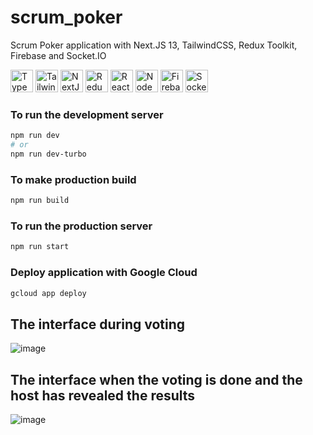 # scrum_poker
Scrum Poker application with Next.JS 13, TailwindCSS, Redux Toolkit, Firebase and Socket.IO

<p align="left">
<a href="https://www.typescriptlang.org/" target="_blank" rel="noreferrer"><img src="https://raw.githubusercontent.com/danielcranney/readme-generator/main/public/icons/skills/typescript-colored.svg" width="36" height="36" alt="TypeScript" /></a>
<a href="https://tailwindcss.com/" target="_blank" rel="noreferrer"><img src="https://raw.githubusercontent.com/danielcranney/readme-generator/main/public/icons/skills/tailwindcss-colored.svg" width="36" height="36" alt="TailwindCSS" /></a>
<a href="https://nextjs.org/docs" target="_blank" rel="noreferrer"><img src="https://raw.githubusercontent.com/danielcranney/readme-generator/main/public/icons/skills/nextjs-colored.svg" width="36" height="36" alt="NextJs" /></a>
<a href="https://redux.js.org/" target="_blank" rel="noreferrer"><img src="https://raw.githubusercontent.com/danielcranney/readme-generator/main/public/icons/skills/redux-colored.svg" width="36" height="36" alt="Redux" /></a>
<a href="https://reactjs.org/" target="_blank" rel="noreferrer"><img src="https://raw.githubusercontent.com/danielcranney/readme-generator/main/public/icons/skills/react-colored.svg" width="36" height="36" alt="React" /></a>
<a href="https://nodejs.org/en/" target="_blank" rel="noreferrer"><img src="https://raw.githubusercontent.com/danielcranney/readme-generator/main/public/icons/skills/nodejs-colored.svg" width="36" height="36" alt="NodeJS" /></a>
<a href="https://firebase.google.com/" target="_blank" rel="noreferrer"><img src="https://raw.githubusercontent.com/danielcranney/readme-generator/main/public/icons/skills/firebase-colored.svg" width="36" height="36" alt="Firebase" /></a>
<a href="https://socket.io/" target="_blank" rel="noreferrer"><img src="https://socket.io/images/logo.svg" alt="Socket.IO" width="36" height="36" /></a>
</p>


### To run the development server

```bash
npm run dev
# or
npm run dev-turbo
```

### To make production build
```bash
npm run build
```

### To run the production server
```bash
npm run start
```

### Deploy application with Google Cloud

```bash
gcloud app deploy
```

## The interface during voting

![image](https://user-images.githubusercontent.com/19772523/228004777-bba7e48f-21da-4253-b25f-0187328119fd.png)


## The interface when the voting is done and the host has revealed the results

![image](https://user-images.githubusercontent.com/19772523/228003659-35be7301-94a5-4ba3-88f2-b160ebc50939.png)
